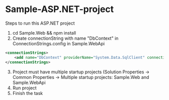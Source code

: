 # Sample-ASP.NET-project

Steps to run this ASP.NET project

1. cd Sample.Web && npm install
2. Create connectionString with name "DbContext" in ConnectionStrings.config in Sample.WebApi

```xml
<connectionStrings>
    <add name="DbContext" providerName="System.Data.SqlClient" connectionString="Server=tcp:your-server-url.com,1433;Database=sample;User ID=sampleAdmin@yourCompany;Password=1234;Encrypt=True;TrustServerCertificate=False;Connection Timeout=30;" />
</connectionStrings>
```

3. Project must have multiple startup projects (Solution Properties -> Common Properties -> Multiple startup projects: Sample.Web and Sample.WebApi
4. Run project
5. Finish the task
